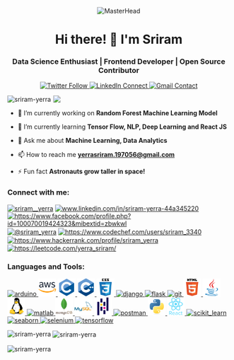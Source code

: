 <p align="center">
  <img src="https://encrypted-tbn0.gstatic.com/images?q=tbn:ANd9GcTcfKDw1wV2a_9aS3UcJpHkrihZ6JYmvQJ_YP6wAJ42MTIK7RXeiMQSqZOexGUj5WDF4Q" alt="MasterHead">
</p>


<h1 align="center">Hi there! 👋 I'm Sriram</h1>
<h3 align="center">Data Science Enthusiast | Frontend Developer | Open Source Contributor</h3>
<p align="center">
  <a href="https://twitter.com/sriram__yerra" target="_blank">
    <img src="https://img.shields.io/twitter/follow/sriram__yerra?logo=twitter&style=for-the-badge" alt="Twitter Follow">
  </a>
  <a href="https://www.linkedin.com/in/sriram-yerra-44a345220/" target="_blank">
    <img src="https://img.shields.io/badge/LinkedIn-Connect-blue?style=for-the-badge&logo=linkedin" alt="LinkedIn Connect">
  </a>
  <a href="mailto:yerrasriram.197056@gmail.com" target="_blank">
    <img src="https://img.shields.io/badge/Gmail-Contact-red?style=for-the-badge&logo=gmail" alt="Gmail Contact">
  </a>
</p>


<img align="right" width="400" src="https://cdn.dribbble.com/users/1162077/screenshots/3848914/programmer.gif">


<p align="left"> <img src="https://komarev.com/ghpvc/?username=sriram-yerra&label=Profile%20views&color=0e75b6&style=flat" alt="sriram-yerra" /> </p>

- 🔭 I’m currently working on **Random Forest Machine Learning Model**

- 🌱 I’m currently learning **Tensor Flow, NLP, Deep Learning and React JS**

- 💬 Ask me about **Machine Learning, Data Analytics**

- 📫 How to reach me **yerrasriram.197056@gmail.com**

- ⚡ Fun fact **Astronauts grow taller in space!**

<h3 align="left">Connect with me:</h3>
<p align="left">
<a href="https://twitter.com/sriram__yerra" target="blank"><img align="center" src="https://raw.githubusercontent.com/rahuldkjain/github-profile-readme-generator/master/src/images/icons/Social/twitter.svg" alt="sriram__yerra" height="30" width="40" /></a>
<a href="https://linkedin.com/in/www.linkedin.com/in/sriram-yerra-44a345220" target="blank"><img align="center" src="https://raw.githubusercontent.com/rahuldkjain/github-profile-readme-generator/master/src/images/icons/Social/linked-in-alt.svg" alt="www.linkedin.com/in/sriram-yerra-44a345220" height="30" width="40" /></a>
<a href="https://fb.com/https://www.facebook.com/profile.php?id=100070019424323&mibextid=zbwkwl" target="blank"><img align="center" src="https://raw.githubusercontent.com/rahuldkjain/github-profile-readme-generator/master/src/images/icons/Social/facebook.svg" alt="https://www.facebook.com/profile.php?id=100070019424323&mibextid=zbwkwl" height="30" width="40" /></a>
<a href="https://medium.com/@sriram_yerra" target="blank"><img align="center" src="https://raw.githubusercontent.com/rahuldkjain/github-profile-readme-generator/master/src/images/icons/Social/medium.svg" alt="@sriram_yerra" height="30" width="40" /></a>
<a href="https://www.codechef.com/users/https://www.codechef.com/users/sriram_3340" target="blank"><img align="center" src="https://cdn.jsdelivr.net/npm/simple-icons@3.1.0/icons/codechef.svg" alt="https://www.codechef.com/users/sriram_3340" height="30" width="40" /></a>
<a href="https://www.hackerrank.com/https://www.hackerrank.com/profile/sriram_yerra" target="blank"><img align="center" src="https://raw.githubusercontent.com/rahuldkjain/github-profile-readme-generator/master/src/images/icons/Social/hackerrank.svg" alt="https://www.hackerrank.com/profile/sriram_yerra" height="30" width="40" /></a>
<a href="https://www.leetcode.com/https://leetcode.com/yerra_sriram/" target="blank"><img align="center" src="https://raw.githubusercontent.com/rahuldkjain/github-profile-readme-generator/master/src/images/icons/Social/leet-code.svg" alt="https://leetcode.com/yerra_sriram/" height="30" width="40" /></a>
</p>

<h3 align="left">Languages and Tools:</h3>
<p align="left"> <a href="https://www.arduino.cc/" target="_blank" rel="noreferrer"> <img src="https://cdn.worldvectorlogo.com/logos/arduino-1.svg" alt="arduino" width="40" height="40"/> </a> <a href="https://aws.amazon.com" target="_blank" rel="noreferrer"> <img src="https://raw.githubusercontent.com/devicons/devicon/master/icons/amazonwebservices/amazonwebservices-original-wordmark.svg" alt="aws" width="40" height="40"/> </a> <a href="https://www.cprogramming.com/" target="_blank" rel="noreferrer"> <img src="https://raw.githubusercontent.com/devicons/devicon/master/icons/c/c-original.svg" alt="c" width="40" height="40"/> </a> <a href="https://www.w3schools.com/cpp/" target="_blank" rel="noreferrer"> <img src="https://raw.githubusercontent.com/devicons/devicon/master/icons/cplusplus/cplusplus-original.svg" alt="cplusplus" width="40" height="40"/> </a> <a href="https://www.w3schools.com/css/" target="_blank" rel="noreferrer"> <img src="https://raw.githubusercontent.com/devicons/devicon/master/icons/css3/css3-original-wordmark.svg" alt="css3" width="40" height="40"/> </a> <a href="https://www.djangoproject.com/" target="_blank" rel="noreferrer"> <img src="https://cdn.worldvectorlogo.com/logos/django.svg" alt="django" width="40" height="40"/> </a> <a href="https://flask.palletsprojects.com/" target="_blank" rel="noreferrer"> <img src="https://www.vectorlogo.zone/logos/pocoo_flask/pocoo_flask-icon.svg" alt="flask" width="40" height="40"/> </a> <a href="https://git-scm.com/" target="_blank" rel="noreferrer"> <img src="https://www.vectorlogo.zone/logos/git-scm/git-scm-icon.svg" alt="git" width="40" height="40"/> </a> <a href="https://www.w3.org/html/" target="_blank" rel="noreferrer"> <img src="https://raw.githubusercontent.com/devicons/devicon/master/icons/html5/html5-original-wordmark.svg" alt="html5" width="40" height="40"/> </a> <a href="https://www.java.com" target="_blank" rel="noreferrer"> <img src="https://raw.githubusercontent.com/devicons/devicon/master/icons/java/java-original.svg" alt="java" width="40" height="40"/> </a> <a href="https://www.linux.org/" target="_blank" rel="noreferrer"> <img src="https://raw.githubusercontent.com/devicons/devicon/master/icons/linux/linux-original.svg" alt="linux" width="40" height="40"/> </a> <a href="https://www.mathworks.com/" target="_blank" rel="noreferrer"> <img src="https://upload.wikimedia.org/wikipedia/commons/2/21/Matlab_Logo.png" alt="matlab" width="40" height="40"/> </a> <a href="https://www.mongodb.com/" target="_blank" rel="noreferrer"> <img src="https://raw.githubusercontent.com/devicons/devicon/master/icons/mongodb/mongodb-original-wordmark.svg" alt="mongodb" width="40" height="40"/> </a> <a href="https://www.mysql.com/" target="_blank" rel="noreferrer"> <img src="https://raw.githubusercontent.com/devicons/devicon/master/icons/mysql/mysql-original-wordmark.svg" alt="mysql" width="40" height="40"/> </a> <a href="https://pandas.pydata.org/" target="_blank" rel="noreferrer"> <img src="https://raw.githubusercontent.com/devicons/devicon/2ae2a900d2f041da66e950e4d48052658d850630/icons/pandas/pandas-original.svg" alt="pandas" width="40" height="40"/> </a> <a href="https://postman.com" target="_blank" rel="noreferrer"> <img src="https://www.vectorlogo.zone/logos/getpostman/getpostman-icon.svg" alt="postman" width="40" height="40"/> </a> <a href="https://www.python.org" target="_blank" rel="noreferrer"> <img src="https://raw.githubusercontent.com/devicons/devicon/master/icons/python/python-original.svg" alt="python" width="40" height="40"/> </a> <a href="https://reactjs.org/" target="_blank" rel="noreferrer"> <img src="https://raw.githubusercontent.com/devicons/devicon/master/icons/react/react-original-wordmark.svg" alt="react" width="40" height="40"/> </a> <a href="https://scikit-learn.org/" target="_blank" rel="noreferrer"> <img src="https://upload.wikimedia.org/wikipedia/commons/0/05/Scikit_learn_logo_small.svg" alt="scikit_learn" width="40" height="40"/> </a> <a href="https://seaborn.pydata.org/" target="_blank" rel="noreferrer"> <img src="https://seaborn.pydata.org/_images/logo-mark-lightbg.svg" alt="seaborn" width="40" height="40"/> </a> <a href="https://www.selenium.dev" target="_blank" rel="noreferrer"> <img src="https://raw.githubusercontent.com/detain/svg-logos/780f25886640cef088af994181646db2f6b1a3f8/svg/selenium-logo.svg" alt="selenium" width="40" height="40"/> </a> <a href="https://www.tensorflow.org" target="_blank" rel="noreferrer"> <img src="https://www.vectorlogo.zone/logos/tensorflow/tensorflow-icon.svg" alt="tensorflow" width="40" height="40"/> </a> </p>

<p><img align="left" src="https://github-readme-stats.vercel.app/api/top-langs?username=sriram-yerra&show_icons=true&locale=en&layout=compact" alt="sriram-yerra" /></p>

<p>&nbsp;<img align="center" src="https://github-readme-stats.vercel.app/api?username=sriram-yerra&show_icons=true&locale=en" alt="sriram-yerra" /></p>

<p><img align="center" src="https://github-readme-streak-stats.herokuapp.com/?user=sriram-yerra&" alt="sriram-yerra" /></p>
